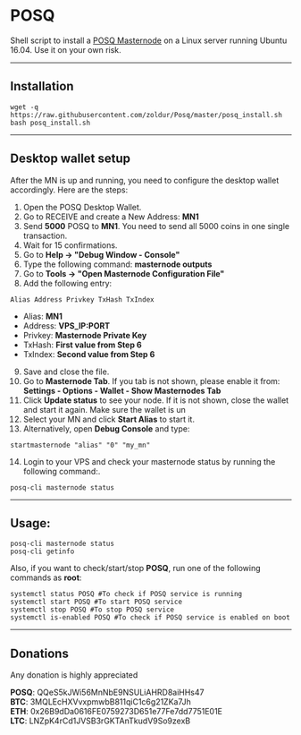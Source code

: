 # POSQ
Shell script to install a [POSQ Masternode](https://posq.io/) on a Linux server running Ubuntu 16.04. Use it on your own risk.
***

## Installation
```
wget -q https://raw.githubusercontent.com/zoldur/Posq/master/posq_install.sh
bash posq_install.sh
```
***

## Desktop wallet setup  

After the MN is up and running, you need to configure the desktop wallet accordingly. Here are the steps:  
1. Open the POSQ Desktop Wallet.  
2. Go to RECEIVE and create a New Address: **MN1**  
3. Send **5000** POSQ to **MN1**. You need to send all 5000 coins in one single transaction.
4. Wait for 15 confirmations.  
5. Go to **Help -> "Debug Window - Console"**  
6. Type the following command: **masternode outputs**  
7. Go to  **Tools -> "Open Masternode Configuration File"**
8. Add the following entry:
```
Alias Address Privkey TxHash TxIndex
```
* Alias: **MN1**
* Address: **VPS_IP:PORT**
* Privkey: **Masternode Private Key**
* TxHash: **First value from Step 6**
* TxIndex:  **Second value from Step 6**
9. Save and close the file.
10. Go to **Masternode Tab**. If you tab is not shown, please enable it from: **Settings - Options - Wallet - Show Masternodes Tab**
11. Click **Update status** to see your node. If it is not shown, close the wallet and start it again. Make sure the wallet is un
12. Select your MN and click **Start Alias** to start it.
13. Alternatively, open **Debug Console** and type:
```
startmasternode "alias" "0" "my_mn"
``` 
14. Login to your VPS and check your masternode status by running the following command:.
```
posq-cli masternode status
```
***

## Usage:
```
posq-cli masternode status  
posq-cli getinfo
```
Also, if you want to check/start/stop **POSQ**, run one of the following commands as **root**:
```
systemctl status POSQ #To check if POSQ service is running  
systemctl start POSQ #To start POSQ service  
systemctl stop POSQ #To stop POSQ service  
systemctl is-enabled POSQ #To check if POSQ service is enabled on boot  
```  
***

## Donations

Any donation is highly appreciated

**POSQ**: QQeS5kJWi56MnNbE9NSULiAHRD8aiHHs47  
**BTC**: 3MQLEcHXVvxpmwbB811qiC1c6g21ZKa7Jh  
**ETH**: 0x26B9dDa0616FE0759273D651e77Fe7dd7751E01E  
**LTC**: LNZpK4rCd1JVSB3rGKTAnTkudV9So9zexB  
